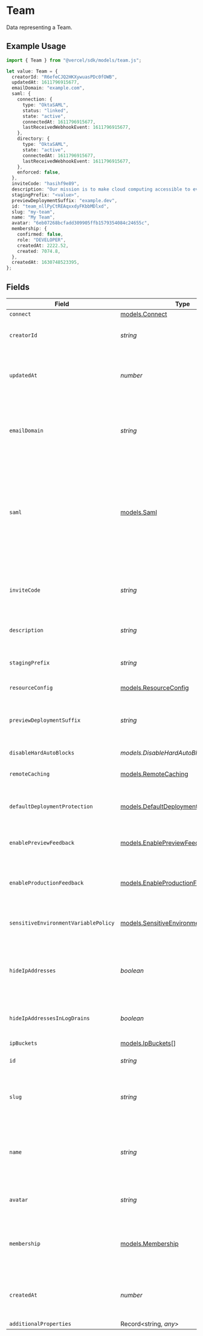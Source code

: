 # Team

Data representing a Team.

## Example Usage

```typescript
import { Team } from "@vercel/sdk/models/team.js";

let value: Team = {
  creatorId: "R6efeCJQ2HKXywuasPDc0fOWB",
  updatedAt: 1611796915677,
  emailDomain: "example.com",
  saml: {
    connection: {
      type: "OktaSAML",
      status: "linked",
      state: "active",
      connectedAt: 1611796915677,
      lastReceivedWebhookEvent: 1611796915677,
    },
    directory: {
      type: "OktaSAML",
      state: "active",
      connectedAt: 1611796915677,
      lastReceivedWebhookEvent: 1611796915677,
    },
    enforced: false,
  },
  inviteCode: "hasihf9e89",
  description: "Our mission is to make cloud computing accessible to everyone.",
  stagingPrefix: "<value>",
  previewDeploymentSuffix: "example.dev",
  id: "team_nllPyCtREAqxxdyFKbbMDlxd",
  slug: "my-team",
  name: "My Team",
  avatar: "6eb07268bcfadd309905ffb1579354084c24655c",
  membership: {
    confirmed: false,
    role: "DEVELOPER",
    createdAt: 2222.52,
    created: 7074.8,
  },
  createdAt: 1630748523395,
};
```

## Fields

| Field                                                                                                                                    | Type                                                                                                                                     | Required                                                                                                                                 | Description                                                                                                                              | Example                                                                                                                                  |
| ---------------------------------------------------------------------------------------------------------------------------------------- | ---------------------------------------------------------------------------------------------------------------------------------------- | ---------------------------------------------------------------------------------------------------------------------------------------- | ---------------------------------------------------------------------------------------------------------------------------------------- | ---------------------------------------------------------------------------------------------------------------------------------------- |
| `connect`                                                                                                                                | [models.Connect](../models/connect.md)                                                                                                   | :heavy_minus_sign:                                                                                                                       | N/A                                                                                                                                      |                                                                                                                                          |
| `creatorId`                                                                                                                              | *string*                                                                                                                                 | :heavy_check_mark:                                                                                                                       | The ID of the user who created the Team.                                                                                                 | R6efeCJQ2HKXywuasPDc0fOWB                                                                                                                |
| `updatedAt`                                                                                                                              | *number*                                                                                                                                 | :heavy_check_mark:                                                                                                                       | Timestamp (in milliseconds) of when the Team was last updated.                                                                           | 1611796915677                                                                                                                            |
| `emailDomain`                                                                                                                            | *string*                                                                                                                                 | :heavy_minus_sign:                                                                                                                       | Hostname that'll be matched with emails on sign-up to automatically join the Team.                                                       | example.com                                                                                                                              |
| `saml`                                                                                                                                   | [models.Saml](../models/saml.md)                                                                                                         | :heavy_minus_sign:                                                                                                                       | When "Single Sign-On (SAML)" is configured, this object contains information regarding the configuration of the Identity Provider (IdP). |                                                                                                                                          |
| `inviteCode`                                                                                                                             | *string*                                                                                                                                 | :heavy_minus_sign:                                                                                                                       | Code that can be used to join this Team. Only visible to Team owners.                                                                    | hasihf9e89                                                                                                                               |
| `description`                                                                                                                            | *string*                                                                                                                                 | :heavy_check_mark:                                                                                                                       | A short description of the Team.                                                                                                         | Our mission is to make cloud computing accessible to everyone.                                                                           |
| `stagingPrefix`                                                                                                                          | *string*                                                                                                                                 | :heavy_check_mark:                                                                                                                       | The prefix that is prepended to automatic aliases.                                                                                       |                                                                                                                                          |
| `resourceConfig`                                                                                                                         | [models.ResourceConfig](../models/resourceconfig.md)                                                                                     | :heavy_minus_sign:                                                                                                                       | N/A                                                                                                                                      |                                                                                                                                          |
| `previewDeploymentSuffix`                                                                                                                | *string*                                                                                                                                 | :heavy_minus_sign:                                                                                                                       | The hostname that is current set as preview deployment suffix.                                                                           | example.dev                                                                                                                              |
| `disableHardAutoBlocks`                                                                                                                  | *models.DisableHardAutoBlocks*                                                                                                           | :heavy_minus_sign:                                                                                                                       | N/A                                                                                                                                      |                                                                                                                                          |
| `remoteCaching`                                                                                                                          | [models.RemoteCaching](../models/remotecaching.md)                                                                                       | :heavy_minus_sign:                                                                                                                       | Is remote caching enabled for this team                                                                                                  |                                                                                                                                          |
| `defaultDeploymentProtection`                                                                                                            | [models.DefaultDeploymentProtection](../models/defaultdeploymentprotection.md)                                                           | :heavy_minus_sign:                                                                                                                       | Default deployment protection for this team                                                                                              |                                                                                                                                          |
| `enablePreviewFeedback`                                                                                                                  | [models.EnablePreviewFeedback](../models/enablepreviewfeedback.md)                                                                       | :heavy_minus_sign:                                                                                                                       | Whether toolbar is enabled on preview deployments                                                                                        |                                                                                                                                          |
| `enableProductionFeedback`                                                                                                               | [models.EnableProductionFeedback](../models/enableproductionfeedback.md)                                                                 | :heavy_minus_sign:                                                                                                                       | Whether toolbar is enabled on production deployments                                                                                     |                                                                                                                                          |
| `sensitiveEnvironmentVariablePolicy`                                                                                                     | [models.SensitiveEnvironmentVariablePolicy](../models/sensitiveenvironmentvariablepolicy.md)                                             | :heavy_minus_sign:                                                                                                                       | Sensitive environment variable policy for this team                                                                                      |                                                                                                                                          |
| `hideIpAddresses`                                                                                                                        | *boolean*                                                                                                                                | :heavy_minus_sign:                                                                                                                       | Indicates if IP addresses should be accessible in observability (o11y) tooling                                                           |                                                                                                                                          |
| `hideIpAddressesInLogDrains`                                                                                                             | *boolean*                                                                                                                                | :heavy_minus_sign:                                                                                                                       | Indicates if IP addresses should be accessible in log drains                                                                             |                                                                                                                                          |
| `ipBuckets`                                                                                                                              | [models.IpBuckets](../models/ipbuckets.md)[]                                                                                             | :heavy_minus_sign:                                                                                                                       | N/A                                                                                                                                      |                                                                                                                                          |
| `id`                                                                                                                                     | *string*                                                                                                                                 | :heavy_check_mark:                                                                                                                       | The Team's unique identifier.                                                                                                            | team_nllPyCtREAqxxdyFKbbMDlxd                                                                                                            |
| `slug`                                                                                                                                   | *string*                                                                                                                                 | :heavy_check_mark:                                                                                                                       | The Team's slug, which is unique across the Vercel platform.                                                                             | my-team                                                                                                                                  |
| `name`                                                                                                                                   | *string*                                                                                                                                 | :heavy_check_mark:                                                                                                                       | Name associated with the Team account, or `null` if none has been provided.                                                              | My Team                                                                                                                                  |
| `avatar`                                                                                                                                 | *string*                                                                                                                                 | :heavy_check_mark:                                                                                                                       | The ID of the file used as avatar for this Team.                                                                                         | 6eb07268bcfadd309905ffb1579354084c24655c                                                                                                 |
| `membership`                                                                                                                             | [models.Membership](../models/membership.md)                                                                                             | :heavy_check_mark:                                                                                                                       | The membership of the authenticated User in relation to the Team.                                                                        |                                                                                                                                          |
| `createdAt`                                                                                                                              | *number*                                                                                                                                 | :heavy_check_mark:                                                                                                                       | UNIX timestamp (in milliseconds) when the Team was created.                                                                              | 1630748523395                                                                                                                            |
| `additionalProperties`                                                                                                                   | Record<string, *any*>                                                                                                                    | :heavy_minus_sign:                                                                                                                       | N/A                                                                                                                                      |                                                                                                                                          |